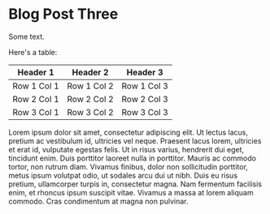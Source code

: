 # Blog Post Three

Some text.

Here's a table:

| Header 1   | Header 2     | Header 3   |
|------------|--------------|------------|
| Row 1 Col 1| Row 1 Col 2  | Row 1 Col 3|
| Row 2 Col 1| Row 2 Col 2  | Row 2 Col 3|
| Row 3 Col 1| Row 3 Col 2  | Row 3 Col 3|

Lorem ipsum dolor sit amet, consectetur adipiscing elit. Ut lectus lacus, pretium ac vestibulum id, ultricies vel neque. Praesent lacus lorem, ultricies et erat id, vulputate egestas felis. Ut in risus varius, hendrerit dui eget, tincidunt enim. Duis porttitor laoreet nulla in porttitor. Mauris ac commodo tortor, non rutrum diam. Vivamus finibus, dolor non sollicitudin porttitor, metus ipsum volutpat odio, ut sodales arcu dui ut nibh. Duis eu risus pretium, ullamcorper turpis in, consectetur magna. Nam fermentum facilisis enim, et rhoncus ipsum suscipit vitae. Vivamus a massa at lorem aliquam commodo. Cras condimentum at magna non pulvinar.